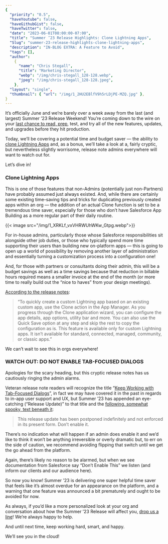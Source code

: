 ```yaml
---
{
  "priority": "0.5",
  "haveYoutube": false,
  "haveGithubGist": false,
  "haveTwitter": false,
  "date": "2023-06-01T08:00:00-07:00",
  "title": "Summer ’23 Release Highlights: Clone Lightning Apps",
  "Slug": "summer-23-release-highlights-clone-lightning-apps",
  "description": "IN-BLOG EXTRA: A Feature to Avoid",
  "tags": [],
  "author":
    {
      "name": "Chris Stegall",
      "title": "Marketing Director",
      "webp": "/img/chris-stegall_128-128.webp",
      "jpeg": "/img/chris-stegall_128-128.jpeg",
    },
  "layout": "single",
  "thumbnail": { "url": "/img/1_2HU2EBlfV9h5rLDjPE-MZQ.jpg" },
}
---
```


It’s officially June and we’re barely over a week away from the last (and largest) Summer ’23 Release Weekend! You’re coming down to the wire on your [last chance to read, prep](https://medium.com/creme-de-la-crm/releasehighlights/home), test, and try all of the new features, updates, and upgrades before they hit production.

Today, we’ll be covering a potential time and budget saver — the ability to [clone Lightning Apps](https://help.salesforce.com/s/articleView?id=release-notes.rn_customization_general_clone_app.htm&release=244&type=5) and, as a bonus, we’ll take a look at a, fairly cryptic, but nevertheless slightly worrisome, release note admins everywhere will want to watch out for.

Let’s dive in!

### Clone Lightning Apps

This is one of those features that non-Admins (potentially just non-Partners) have probably assumed just always existed. And, while there are certainly some existing time-saving tips and tricks for duplicating previously created apps within an org — the addition of an actual Clone function is set to be a tremendous time saver, especially for those who don’t have Salesforce App Building as a more regular part of their daily routine.

{{< image src="/img/1_XRKLf_vxVHRWUhWKw_Gtpg.webp">}}

For in-house admins, particularly those whose Salesforce responsibilities sit alongside other job duties, or those who typically spend more time supporting their users than building new on-platform apps — this is going to open up a world of possibility by removing another layer of administration and essentially turning a customization process into a configuration one!

And, for those with partners or consultants doing their admin, this will be a budget savings as well as a time savings because that reduction in billable hours required means a smaller invoice at the end of the month (or more time to really build out the “nice to haves” from your design meetings).

[According to the release notes](https://help.salesforce.com/s/articleView?id=release-notes.rn_customization_general_clone_app.htm&release=244&type=5):

> “To quickly create a custom Lightning app based on an existing custom app, use the Clone action in the App Manager. As you progress through the Clone application wizard, you can configure the app details, app options, utility bar and more. You can also use the Quick Save option at any step and skip the rest to copy the configuration as is. This feature is available only for custom Lightning apps. It isn’t available for standard, connected, managed, community, or classic apps.”

We can’t wait to see this in orgs everywhere!

### WATCH OUT: DO NOT ENABLE TAB-FOCUSED DIALOGS

Apologies for the scary heading, but this cryptic release notes has us cautiously ringing the admin alarms.

Veteran release note readers will recognize the title “[Keep Working with Tab-Focused Dialogs](https://help.salesforce.com/s/articleView?id=release-notes.rn_console_dialogs.htm&release=244&type=5)”, in fact we may have covered it in the past in regards to in-app user support and UX, but Summer ’23 has appended an eye-catching (“Release Update)” to that title and the [following, somewhat spooky, text beneath it](https://help.salesforce.com/s/articleView?id=release-notes.rn_console_dialogs.htm&release=244&type=5):

> This release update has been postponed indefinitely and not enforced in its present form. Don’t enable it.

There’s no indication what will happen if an admin does enable it and we’d like to think it won’t be anything irreversible or overly dramatic but, to err on the side of caution, we recommend avoiding flipping that switch until we get the go ahead from the platform.

Again, there’s likely no reason to be alarmed, but when we see documentation from Salesforce say “Don’t Enable This” we listen (and inform our clients and our audience here).

So now you know! Summer ’23 is delivering one super helpful time saver that feels like it’s almost overdue for an appearance on the platform, and a warning that one feature was announced a bit prematurely and ought to be avoided for now.

As always, if you’d like a more personalized look at your org and conversation about how the Summer ’23 Release will affect you, [drop us a line](https://appexchange.salesforce.com/appxListingDetail?listingId=a0N30000001gF9jEAE)! We’re always happy to help.

And until next time, keep working hard, smart, and happy.

We’ll see you in the cloud!
